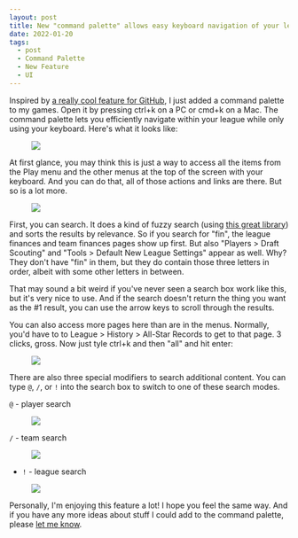 ```yaml
---
layout: post
title: New "command palette" allows easy keyboard navigation of your league
date: 2022-01-20
tags:
  - post
  - Command Palette
  - New Feature
  - UI
---
```


Inspired by [a really cool feature for GitHub](https://docs.github.com/en/get-started/using-github/github-command-palette), I just added a command palette to my games. Open it by pressing ctrl+k on a PC or cmd+k on a Mac. The command palette lets you efficiently navigate within your league while only using your keyboard. Here's what it looks like:

<!--more-->

<figure><a href="/files/command-palette-1.png"><img src="/files/command-palette-1.png" class="img-fluid"></a></figure>

At first glance, you may think this is just a way to access all the items from the Play menu and the other menus at the top of the screen with your keyboard. And you can do that, all of those actions and links are there. But so is a lot more.

<figure><img src="/files/command-palette-2.png" class="img-fluid"></figure>

First, you can search. It does a kind of fuzzy search (using [this great library](https://github.com/kentcdodds/match-sorter)) and sorts the results by relevance. So if you search for "fin", the league finances and team finances pages show up first. But also "Players > Draft Scouting" and "Tools > Default New League Settings" appear as well. Why? They don't have "fin" in them, but they do contain those three letters in order, albeit with some other letters in between.

That may sound a bit weird if you've never seen a search box work like this, but it's very nice to use. And if the search doesn't return the thing you want as the #1 result, you can use the arrow keys to scroll through the results.

You can also access more pages here than are in the menus. Normally, you'd have to to League > History > All-Star Records to get to that page. 3 clicks, gross. Now just tyle ctrl+k and then "all" and hit enter:

<figure><img src="/files/command-palette-3.png" class="img-fluid"></figure>

There are also three special modifiers to search additional content. You can type `@`, `/`, or `!` into the search box to switch to one of these search modes.

`@` - player search

<figure><img src="/files/command-palette-4.png" class="img-fluid"></figure>

`/` - team search

<figure><img src="/files/command-palette-5.png" class="img-fluid"></figure>

- `!` - league search

<figure><img src="/files/command-palette-6.png" class="img-fluid"></figure>

Personally, I'm enjoying this feature a lot! I hope you feel the same way. And if you have any more ideas about stuff I could add to the command palette, please [let me know](/contact/).
